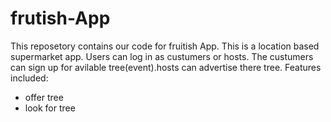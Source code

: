 # frutish-App
This reposetory contains our code for fruitish App.
This is a location based supermarket app. Users can log in as custumers or hosts. The custumers can sign up for avilable tree(event).hosts can advertise there tree.
 Features included:

* offer tree
* look for tree
